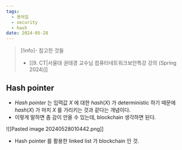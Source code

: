 ```yaml
---
tags:
  - 용어집
  - security
  - hash
date: 2024-05-28
---
```

> [!info]- 참고한 것들
> - [[9. CT|서울대 권태경 교수님 컴퓨터네트워크보안특강 강의 (Spring 2024)]]

## Hash pointer

- *Hash pointer* 는 입력값 $X$ 에 대한 $hash(X)$ 가 deterministic 하기 때문에 $hash(X)$ 가 마치 $X$ 를 가리키는 것과 같다는 개념이다.
- 이렇게 말하면 좀 감이 안올 수 있는데, blockchain 생각하면 된다.

![[Pasted image 20240528010442.png]]

- Hash pointer 를 활용한 linked list 가 blockchain 인 것.